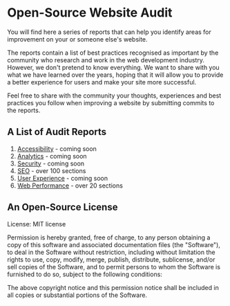 # Open-Source Website Audit

You will find here a series of reports that can help you identify areas for improvement on your or someone else's website.

The reports contain a list of best practices recognised as important by the community who research and work in the web development industry. However, we don't pretend to know everything. We want to share with you what we have learned over the years, hoping that it will allow you to provide a better experience for users and make your site more successful.

Feel free to share with the community your thoughts, experiences and best practices you follow when improving a website by submitting commits to the reports.

## A List of Audit Reports
1. [Accessibility](https://github.com/MarcinKilarski/website-audit/blob/master/accessibility.md) - coming soon
2. [Analytics](https://github.com/MarcinKilarski/website-audit/blob/master/analytics.md) - coming soon
3. [Security](https://github.com/MarcinKilarski/website-audit/blob/master/security.md) - coming soon
4. [SEO](https://github.com/MarcinKilarski/website-audit/blob/master/seo.md) - over 100 sections
5. [User Experience](https://github.com/MarcinKilarski/website-audit/blob/master/user-experience.md) - coming soon
6. [Web Performance](https://github.com/MarcinKilarski/website-audit/blob/master/web-performance.md) - over 20 sections

## An Open-Source License
License: MIT license

Permission is hereby granted, free of charge, to any person obtaining a copy of this software and associated documentation files (the "Software"), to deal in the Software without restriction, including without limitation the rights to use, copy, modify, merge, publish, distribute, sublicense, and/or sell copies of the Software, and to permit persons to whom the Software is furnished to do so, subject to the following conditions:

The above copyright notice and this permission notice shall be included in all copies or substantial portions of the Software.
